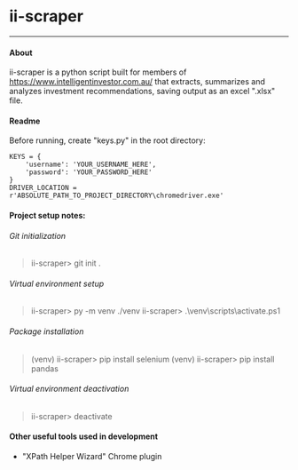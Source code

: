 # ii-scraper

---

#### About

ii-scraper is a python script built for members of https://www.intelligentinvestor.com.au/ that extracts, summarizes and analyzes investment recommendations, saving output as an excel ".xlsx" file.

#### Readme

Before running, create "keys.py" in the root directory:

    KEYS = {
        'username': 'YOUR_USERNAME_HERE',
        'password': 'YOUR_PASSWORD_HERE'
    }
    DRIVER_LOCATION = r'ABSOLUTE_PATH_TO_PROJECT_DIRECTORY\chromedriver.exe'

#### Project setup notes:

###### Git initialization

> ii-scraper> git init .

###### Virtual environment setup

> ii-scraper> py -m venv ./venv
> ii-scraper> .\venv\scripts\activate.ps1

###### Package installation

> (venv) ii-scraper> pip install selenium
> (venv) ii-scraper> pip install pandas

###### Virtual environment deactivation

> ii-scraper> deactivate

#### Other useful tools used in development

- "XPath Helper Wizard" Chrome plugin
